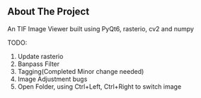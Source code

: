## About The Project
An TIF Image Viewer built using PyQt6, rasterio, cv2 and numpy

TODO:
1. Update rasterio
2. Banpass Filter
3. Tagging(Completed Minor change needed)
4. Image Adjustment bugs
5. Open Folder, using Ctrl+Left, Ctrl+Right to switch image
